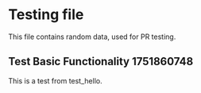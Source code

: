 # Testing file

This file contains random data, used for PR testing.


## Test Basic Functionality 1751860748

This is a test from test_hello.
